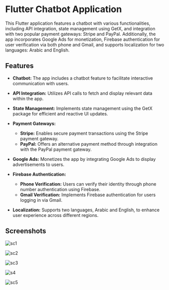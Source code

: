 # Flutter Chatbot Application

This Flutter application features a chatbot with various functionalities, including API integration, state management using GetX, and integration with two popular payment gateways: Stripe and PayPal. Additionally, the app incorporates Google Ads for monetization, Firebase authentication for user verification via both phone and Gmail, and supports localization for two languages: Arabic and English.

## Features

- **Chatbot:** The app includes a chatbot feature to facilitate interactive communication with users.

- **API Integration:** Utilizes API calls to fetch and display relevant data within the app.

- **State Management:** Implements state management using the GetX package for efficient and reactive UI updates.

- **Payment Gateways:**
  - **Stripe:** Enables secure payment transactions using the Stripe payment gateway.
  - **PayPal:** Offers an alternative payment method through integration with the PayPal payment gateway.

- **Google Ads:** Monetizes the app by integrating Google Ads to display advertisements to users.

- **Firebase Authentication:**
  - **Phone Verification:** Users can verify their identity through phone number authentication using Firebase.
  - **Gmail Verification:** Implements Firebase authentication for users logging in via Gmail.

- **Localization:** Supports two languages, Arabic and English, to enhance user experience across different regions.

  
## Screenshots

![sc1](https://github.com/Ma7moud-Eltantawy/Qubiko-AI/assets/61250075/d3485d4e-92e7-4bc9-8e42-96750b860e33)

![sc2](https://github.com/Ma7moud-Eltantawy/Qubiko-AI/assets/61250075/a14e2432-b8ff-4feb-a62e-b799f1d73348)

![sc3](https://github.com/Ma7moud-Eltantawy/Qubiko-AI/assets/61250075/8bc72770-ffba-4970-8686-a1775b71d29a)

![s4](https://github.com/Ma7moud-Eltantawy/Qubiko-AI/assets/61250075/59e98565-cd9e-457b-8507-9007b56f1ba5)

![sc5](https://github.com/Ma7moud-Eltantawy/Qubiko-AI/assets/61250075/7f57531a-4e9e-4759-be5e-f4068f9ecef7)




